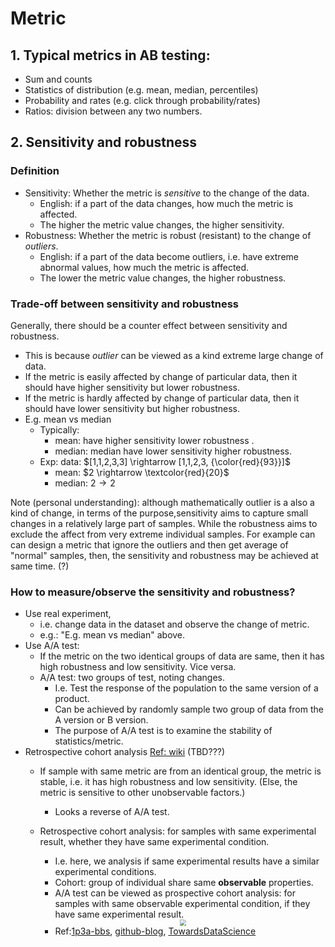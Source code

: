 # Metric 

## 1. Typical metrics in AB testing:

- Sum and counts
- Statistics of distribution (e.g. mean, median, percentiles)
- Probability and rates (e.g. click through probability/rates)
- Ratios: division between any two numbers.

## 2. Sensitivity and robustness

### Definition

- Sensitivity: Whether the metric is *sensitive* to the change of the data.
  - English: if a part of the data changes, how much the metric is affected. 
  - The higher the metric value changes, the higher sensitivity.
- Robustness: Whether the metric is robust (resistant) to the change of *outliers*.
  - English: if a part of the data become outliers, i.e. have extreme abnormal values, how much the metric is affected.
  - The lower the metric value changes, the higher robustness.

### Trade-off between sensitivity and robustness

Generally, there should be a counter effect between sensitivity and robustness. 
  - This is because *outlier* can be viewed as a kind extreme large change of data. 
  - If the metric is easily affected by change of particular data, then it should have higher sensitivity but lower robustness.
  - If the metric is hardly affected by change of particular data, then it should have lower sensitivity but higher robustness.
- E.g. mean vs median
  - Typically:
    - mean: have higher sensitivity lower robustness .
    - median: median have lower sensitivity higher robustness.
  - Exp: data: $[1,1,2,3,3] \rightarrow [1,1,2,3, {\color{red}{93}}]$
    - mean: $2 \rightarrow \textcolor{red}{20}$
    - median: $2 \rightarrow 2$


Note (personal understanding): although mathematically outlier is a also a kind of change, in terms of the purpose,sensitivity aims to capture small changes in a relatively large part of samples. While the robustness aims to exclude the affect from very extreme individual samples. For example can can design a metric that ignore the outliers and then get average of "normal" samples, then, the sensitivity and robustness may be achieved at same time. (?)

### How to measure/observe the sensitivity and robustness?
- Use real experiment, 
  - i.e. change data in the dataset and observe the change of metric.
  - e.g.: "E.g. mean vs median" above.
- Use A/A test:
  - If the metric on the two identical groups of data are same, then it has high robustness and low sensitivity. Vice versa.
  - A/A test: two groups of test, noting changes. 
    - I.e. Test the response of the population to the same version of a product.
    - Can be achieved by randomly sample two group of data from the A version or B version. 
    - The purpose of A/A test is to examine the stability of statistics/metric. 
- Retrospective cohort analysis [Ref: wiki](https://en.wikipedia.org/wiki/Retrospective_cohort_study) (TBD???)
  - If sample with same metric are from an identical group, the metric is stable, i.e. it has high robustness and low sensitivity. (Else, the metric is sensitive to other unobservable factors.)
    - Looks a reverse of A/A test.
  - Retrospective cohort analysis: for samples with same experimental result, whether they have same experimental condition.
    - I.e. here, we analysis if same experimental results have a similar experimental conditions.
    - Cohort: group of individual share same **observable** properties.
    - A/A test can be viewed as prospective cohort analysis: for samples with same observable experimental condition, if they have same experimental result.
    <div  align="center"><img src=https://upload.wikimedia.org/wikipedia/commons/thumb/1/14/ExplainingCaseControlSJW-en.svg/462px-ExplainingCaseControlSJW-en.svg.png style = "zoom:60%"></div>
  
    - Ref:[1p3a-bbs](https://www.1point3acres.com/bbs/thread-529848-1-1.html), [github-blog](https://nancyyanyu.github.io/posts/17c5bb19/), [TowardsDataScience](https://towardsdatascience.com/what-i-learned-from-udacitys-course-on-a-b-testing-by-google-45f6d3297f42)
  
